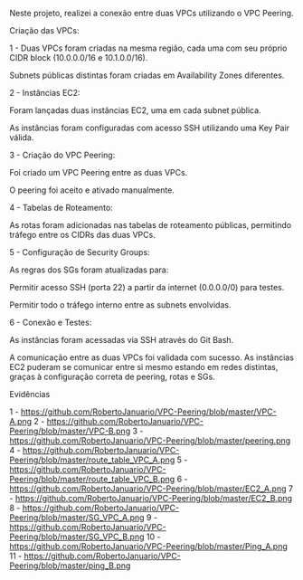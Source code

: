 Neste projeto, realizei a conexão entre duas VPCs utilizando o VPC Peering.

Criação das VPCs:

1 - Duas VPCs foram criadas na mesma região, cada uma com seu próprio CIDR block (10.0.0.0/16 e 10.1.0.0/16).

Subnets públicas distintas foram criadas em Availability Zones diferentes.

2 - Instâncias EC2:

Foram lançadas duas instâncias EC2, uma em cada subnet pública.

As instâncias foram configuradas com acesso SSH utilizando uma Key Pair válida.

3 - Criação do VPC Peering:

Foi criado um VPC Peering entre as duas VPCs.

O peering foi aceito e ativado manualmente.

4 - Tabelas de Roteamento:

As rotas foram adicionadas nas tabelas de roteamento públicas, permitindo tráfego entre os CIDRs das duas VPCs.

5 - Configuração de Security Groups:

As regras dos SGs foram atualizadas para:

Permitir acesso SSH (porta 22) a partir da internet (0.0.0.0/0) para testes.

Permitir todo o tráfego interno entre as subnets envolvidas.

6 - Conexão e Testes:

As instâncias foram acessadas via SSH através do Git Bash.

A comunicação entre as duas VPCs foi validada com sucesso. As instâncias EC2 puderam se comunicar entre si mesmo estando em redes distintas, graças à configuração correta de peering, rotas e SGs.




Evidências

1 - https://github.com/RobertoJanuario/VPC-Peering/blob/master/VPC-A.png
2 - https://github.com/RobertoJanuario/VPC-Peering/blob/master/VPC-B.png
3 - https://github.com/RobertoJanuario/VPC-Peering/blob/master/peering.png
4 - https://github.com/RobertoJanuario/VPC-Peering/blob/master/route_table_VPC_A.png
5 - https://github.com/RobertoJanuario/VPC-Peering/blob/master/route_table_VPC_B.png
6 - https://github.com/RobertoJanuario/VPC-Peering/blob/master/EC2_A.png
7 - https://github.com/RobertoJanuario/VPC-Peering/blob/master/EC2_B.png
8 - https://github.com/RobertoJanuario/VPC-Peering/blob/master/SG_VPC_A.png
9 - https://github.com/RobertoJanuario/VPC-Peering/blob/master/SG_VPC_B.png
10 - https://github.com/RobertoJanuario/VPC-Peering/blob/master/Ping_A.png
11 - https://github.com/RobertoJanuario/VPC-Peering/blob/master/ping_B.png
